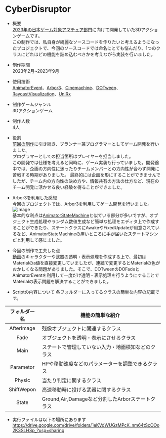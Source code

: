 # CyberDisruptor
- 概要  
[2023年の日本ゲーム対象アマチュア部門](https://awards.cesa.or.jp/2023/amateur/)に向けて開発していた3Dアクションゲームです。  
この制作では、私自身が綺麗なソースコードを作りたいと考えるようになったプロジェクトで、今回のソースコードでは命名にとても悩んだり、1つのクラスにどれほどの機能を詰め込むべきかを考えながら実装を行いました。

- 制作期間  
2023年2月~2023年9月

- 使用技術  
[AnimatorEvent](https://qiita.com/aimy-07/items/58e77d3396ded286affc)、[Arbor3](https://arbor.caitsithware.com/)、[Cinemachine](https://unity.com/ja/unity/features/editor/art-and-design/cinemachine)、[DOTween](https://assetstore.unity.com/packages/tools/animation/dotween-hotween-v2-27676?locale=ja-JP)、[RaycastVisualization](https://baba-s.hatenablog.com/entry/2022/06/22/090000)、[UniRx](https://github.com/neuecc/UniRx)  

- 制作ゲームジャンル  
3Dアクションゲーム  

- 制作人数  
4人  

- 役割  
[前回の制作](https://github.com/hamster3156/CyberBlade)に引き続き、プランナー兼プログラマーとしてゲーム開発を行いました。  
プログラマーとしての担当箇所はプレイヤーを担当しました。  
この開発では仕様を考えると同時に、ゲーム実装も行っていました。開発途中では、企画の方向性に迷ったりチームメンバーとの方向性が合わず開発に苦戦する時期がありました。
最終的には企画を形にすることができませんでしたが、チーム内の方向性の決め方や、情報共有の方法の仕方など、現在のチーム開発に活かせる良い経験を得ることができました。

- Arbor3を利用した感想   
今回のプロジェクトでは、Arbor3を利用してゲーム開発を行いました。  
![image](https://github.com/user-attachments/assets/d5fa1398-bd63-4449-9752-059aec72fa45)  
基本的な利点は[AnimatorStateMachine](https://github.com/hamster3156/CyberBlade)と似ている部分が多いですが、オブジェクト生成処理やランダム数値生成など簡単な処理をエディタ上で作成することができたり、ステートクラスにAwakeやFixedUpdateが用意されているなど、AnimatorStateMachineの痒いところに手が届いたステートマシンだと利用して感じました。 

- 今回の制作で工夫した点  
[動画](https://github.com/user-attachments/assets/2ee700ee-54b7-41e2-b3c8-da5d5a827438)のキャラクターや武器の透明・表示処理を作成する上で、最初はMaterialのa値を直接変更していましたが、連続で変更するとMaterialの色がおかしくなる問題がありました。そこで、DOTweenのDOFadeとAnimatorEventを利用して一度だけ透明・表示処理を行うようにすることでMaterialの表示問題を解決することができました。

- Scriptの内容について
各フォルダーに入ってるクラスの簡単な内容の記載です。

| フォルダー名 | 機能の簡単な紹介 |
|:------------:|--------------------------| 
| AfterImage   | 残像オブジェクトに関連するクラス |             
| Fade         | オブジェクトを透明・表示にさせるクラス |
| Main         | ステートで管理していない入力・地面検知などのクラス |
| Parametor    | HPや移動速度などのパラメーターを調整できるクラス |
| Physic       | 当たり判定に関するクラス |
| ShiftWepon   | 高速移動時に投げる武器に関するクラス |
| State        | Ground,Air,Damageなど分割したArborステートクラス |

- 実行ファイルは以下の場所にあります  
https://drive.google.com/drive/folders/1eKVdWUGzMPcK_nm64tScOOo2K3SLHSp_?usp=sharing
